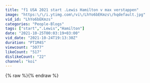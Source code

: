 ```yaml
---
title: "f1 USA 2021 start .Lewis Hamilton v max verstappen"
image: "https:\/\/i.ytimg.com\/vi\/LhYo6bEKmzs\/hqdefault.jpg"
vid_id: "LhYo6bEKmzs"
categories: "People-Blogs"
tags: ["start",".Lewis","Hamilton"]
date: "2021-10-25T00:03:19+03:00"
vid_date: "2021-10-24T19:13:30Z"
duration: "PT1M4S"
viewcount: "5077"
likeCount: "517"
dislikeCount: "22"
channel: "koi"
---
```

{% raw %}{% endraw %}
